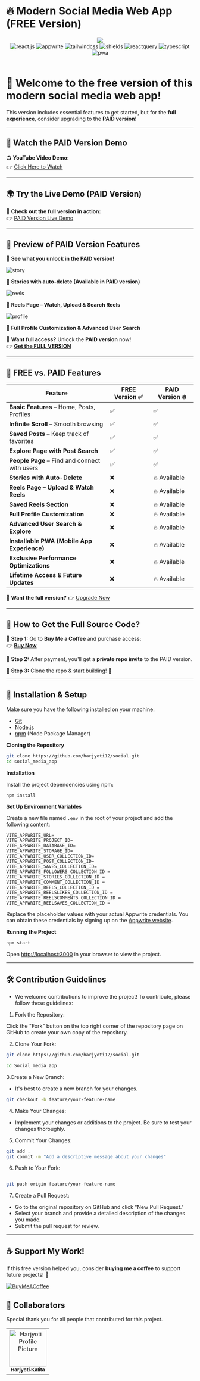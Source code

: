 

# 🔥 Modern Social Media Web App (FREE Version)  

<div align="center">
  <a href="https://www.youtube.com/watch?v=YOUR_VIDEO_ID" target="_blank">
<img src="https://github.com/user-attachments/assets/105da6b7-b296-45fa-9e56-b1d21f0a5383">
  </a>
    <div>
    <img src="https://img.shields.io/badge/-React_JS-black?style=for-the-badge&logoColor=white&logo=react&color=61DAFB" alt="react.js" />
    <img src="https://img.shields.io/badge/-Appwrite-black?style=for-the-badge&logoColor=white&logo=appwrite&color=FD366E" alt="appwrite" />
    <img src="https://img.shields.io/badge/-Tailwind_CSS-black?style=for-the-badge&logoColor=white&logo=tailwindcss&color=06B6D4" alt="tailwindcss" />
<img src="https://img.shields.io/badge/ShadCN-%232E3440.svg?style=for-the-badge&amp;logo=shadcn&amp;logoColor=white" alt="shields">
    <img src="https://img.shields.io/badge/TanStack_Query-%23FF4154.svg?style=for-the-badge&logo=reactquery&logoColor=white" alt="reactquery" /> 
    <img src="https://img.shields.io/badge/-Typescript-black?style=for-the-badge&logoColor=white&logo=typescript&color=3178C6" alt="typescript" />
<img src='https://img.shields.io/badge/PWA-%235A0FC8.svg?style=for-the-badge&logo=pwa&logoColor=white' alt='pwa' />
  </div>
</div>

<br/>

# 👋 **Welcome to the free version of this modern social media web app!**  
This version includes essential features to get started, but for the **full experience**, consider upgrading to the **PAID version**!  

---

## 🎥 Watch the PAID Version Demo  

📺 **YouTube Video Demo:**  
👉 [Click Here to Watch](#your-youtube-video-link)  

---

## 🌍 Try the Live Demo (PAID Version)  

🔗 **Check out the full version in action:**  
👉 [PAID Version Live Demo](https://snapgram-one-kappa.vercel.app/)  

---

## 📸 Preview of PAID Version Features  

👀 **See what you unlock in the PAID version!**  

<img src='https://github.com/user-attachments/assets/2e63cdfa-b7db-430f-8077-ef86b0593b7a' alt='story' />

📌 **Stories with auto-delete (Available in PAID version)**  

<img src='https://github.com/user-attachments/assets/ceb20923-9afe-4233-80ab-b29177f9a406' alt='reels'> 

📌 **Reels Page – Watch, Upload & Search Reels**  

<img src='https://github.com/user-attachments/assets/ce917767-f1c3-4ed7-927f-13b8893f2915' alt='profile'>

📌 **Full Profile Customization & Advanced User Search**  

🚀 **Want full access?** Unlock the **PAID version** now!  
👉 **[Get the FULL VERSION](https://www.buymeacoffee.com/horoji86v)**  

---

## 📌 FREE vs. PAID Features  

| Feature                        | FREE Version ✅ | PAID Version 🔥 |
|--------------------------------|---------------|----------------|
| **Basic Features** – Home, Posts, Profiles | ✅ | ✅ |
| **Infinite Scroll** – Smooth browsing | ✅ | ✅ |
| **Saved Posts** – Keep track of favorites | ✅ | ✅ |
| **Explore Page with Post Search** | ✅ | ✅ |
| **People Page** – Find and connect with users | ✅ | ✅ |
| **Stories with Auto-Delete** | ❌ | 🔥 Available |
| **Reels Page – Upload & Watch Reels** | ❌ | 🔥 Available |
| **Saved Reels Section** | ❌ | 🔥 Available |
| **Full Profile Customization** | ❌ | 🔥 Available |
| **Advanced User Search & Explore** | ❌ | 🔥 Available |
| **Installable PWA (Mobile App Experience)** | ❌ | 🔥 Available |
| **Exclusive Performance Optimizations** | ❌ | 🔥 Available |
| **Lifetime Access & Future Updates** | ❌ | 🔥 Available |

🚀 **Want the full version?** 👉 [Upgrade Now](https://www.buymeacoffee.com/horoji86v)  

---

## 💎 How to Get the Full Source Code?  

📌 **Step 1:** Go to **Buy Me a Coffee** and purchase access:  
👉 **[Buy Now](https://www.buymeacoffee.com/horoji86v)**  

📌 **Step 2:** After payment, you'll get a **private repo invite** to the PAID version.  

📌 **Step 3:** Clone the repo & start building! 🚀  

 ---

## 📜 Installation & Setup  
Make sure you have the following installed on your machine:

- [Git](https://git-scm.com/)
- [Node.js](https://nodejs.org/en)
- [npm](https://www.npmjs.com/) (Node Package Manager)

**Cloning the Repository**

```bash
git clone https://github.com/harjyoti12/social.git
cd social_media_app

```

**Installation**

Install the project dependencies using npm:

```bash
npm install
```

**Set Up Environment Variables**

Create a new file named `.env` in the root of your project and add the following content:

```env
VITE_APPWRITE_URL=
VITE_APPWRITE_PROJECT_ID=
VITE_APPWRITE_DATABASE_ID=
VITE_APPWRITE_STORAGE_ID=
VITE_APPWRITE_USER_COLLECTION_ID=
VITE_APPWRITE_POST_COLLECTION_ID=
VITE_APPWRITE_SAVES_COLLECTION_ID=
VITE_APPWRITE_FOLLOWERS_COLLECTION_ID = 
VITE_APPWRITE_STORIES_COLLECTION_ID = 
VITE_APPWRITE_COMMENT_COLLECTION_ID =
VITE_APPWRITE_REELS_COLLECTION_ID = 
VITE_APPWRITE_REELSLIKES_COLLECTION_ID = 
VITE_APPWRITE_REELSCOMMENTS_COLLECTION_ID = 
VITE_APPWRITE_REELSAVES_COLLECTION_ID =
```
Replace the placeholder values with your actual Appwrite credentials. You can obtain these credentials by signing up on the [Appwrite website](https://appwrite.io/).

**Running the Project**
```bash
npm start
```

Open [http://localhost:3000](http://localhost:3000) in your browser to view the project.

---
## 🛠 Contribution Guidelines

- We welcome contributions to improve the project! To contribute, please follow these guidelines:

1. Fork the Repository:

Click the "Fork" button on the top right corner of the repository page on GitHub to create your own copy of the repository.

2. Clone Your Fork:

```bash
git clone https://github.com/harjyoti12/social.git

cd Social_media_app
```
3.Create a New Branch:

- It's best to create a new branch for your changes.

```bash
git checkout -b feature/your-feature-name
```

4. Make Your Changes:

- Implement your changes or additions to the project. Be sure to test your changes thoroughly.

5. Commit Your Changes:

```bash 
git add .
git commit -m "Add a descriptive message about your changes"

```
6. Push to Your Fork:

```bash

git push origin feature/your-feature-name

```

7. Create a Pull Request:

- Go to the original repository on GitHub and click "New Pull Request."
- Select your branch and provide a detailed description of the changes you made.
- Submit the pull request for review.
---


## ☕ Support My Work!  

If this free version helped you, consider **buying me a coffee** to support future projects! 💙  

  [![BuyMeACoffee](https://img.shields.io/badge/Buy%20Me%20a%20Coffee-ffdd00?style=for-the-badge&logo=buy-me-a-coffee&logoColor=black)](https://www.buymeacoffee.com/horoji86v)  



<h2 id="colab">🤝 Collaborators</h2>

<p>Special thank you for all people that contributed for this project. </p>
<table>
<tr>

<td align="center">
<a href="https://github.com/harjyoti12">
<img src="https://avatars.githubusercontent.com/u/157897673?s=400&u=abe13b8c5228f5fafa4d3f69ffaaec3c1c65de07&v=4" width="100px" alt="Harjyoti  Profile Picture"/><br>
<sub>
<b>Harjyoti Kalita</b>
</sub>
</a>
</td>

</tr>
</table>